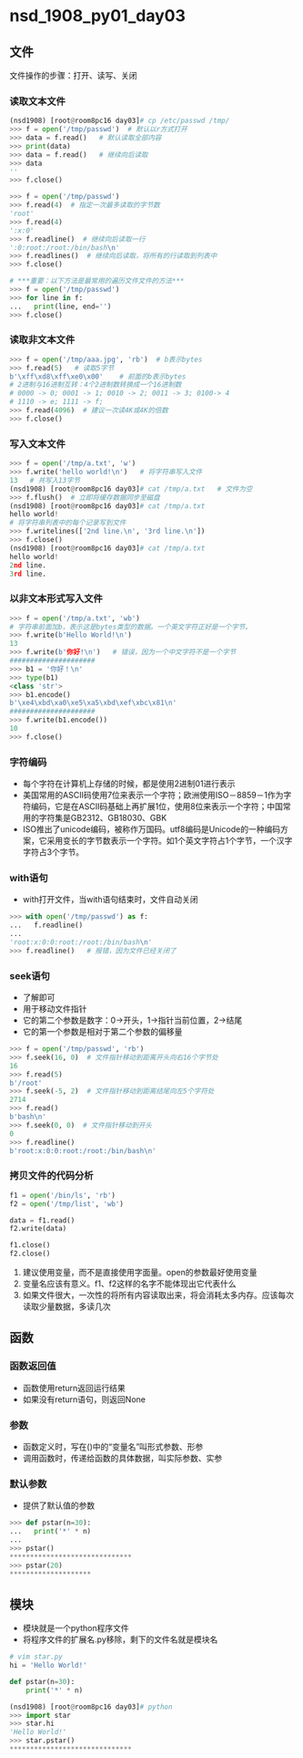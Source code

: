 # nsd_1908_py01_day03

## 文件

文件操作的步骤：打开、读写、关闭

### 读取文本文件

```python
(nsd1908) [root@room8pc16 day03]# cp /etc/passwd /tmp/
>>> f = open('/tmp/passwd')  # 默认以r方式打开
>>> data = f.read()   # 默认读取全部内容
>>> print(data)
>>> data = f.read()   # 继续向后读取
>>> data
''
>>> f.close()

>>> f = open('/tmp/passwd')
>>> f.read(4)  # 指定一次最多读取的字节数
'root'
>>> f.read(4)
':x:0'
>>> f.readline()  # 继续向后读取一行
':0:root:/root:/bin/bash\n'
>>> f.readlines()  # 继续向后读取，将所有的行读取到列表中
>>> f.close()

# ***重要：以下方法是最常用的遍历文件文件的方法***
>>> f = open('/tmp/passwd')
>>> for line in f:
...   print(line, end='')
>>> f.close()
```

### 读取非文本文件

```python
>>> f = open('/tmp/aaa.jpg', 'rb')  # b表示bytes
>>> f.read(5)   # 读取5字节
b'\xff\xd8\xff\xe0\x00'    # 前面的b表示bytes
# 2进制与16进制互转：4个2进制数转换成一个16进制数
# 0000 -> 0; 0001 -> 1; 0010 -> 2; 0011 -> 3; 0100-> 4
# 1110 -> e; 1111 -> f;
>>> f.read(4096)  # 建议一次读4K或4K的倍数
>>> f.close()
```

### 写入文本文件

```python
>>> f = open('/tmp/a.txt', 'w')
>>> f.write('hello world!\n')   # 将字符串写入文件
13   # 共写入13字节
(nsd1908) [root@room8pc16 day03]# cat /tmp/a.txt   # 文件为空
>>> f.flush()  # 立即将缓存数据同步至磁盘
(nsd1908) [root@room8pc16 day03]# cat /tmp/a.txt 
hello world!
# 将字符串列表中的每个记录写到文件
>>> f.writelines(['2nd line.\n', '3rd line.\n'])
>>> f.close()
(nsd1908) [root@room8pc16 day03]# cat /tmp/a.txt 
hello world!
2nd line.
3rd line.
```

### 以非文本形式写入文件

```python
>>> f = open('/tmp/a.txt', 'wb')
# 字符串前面加b，表示这是bytes类型的数据。一个英文字符正好是一个字节。
>>> f.write(b'Hello World!\n')
13
>>> f.write(b'你好!\n')   # 错误，因为一个中文字符不是一个字节
#####################
>>> b1 = '你好！\n'
>>> type(b1)
<class 'str'>
>>> b1.encode()
b'\xe4\xbd\xa0\xe5\xa5\xbd\xef\xbc\x81\n'
#####################
>>> f.write(b1.encode())
10
>>> f.close()
```

### 字符编码

- 每个字符在计算机上存储的时候，都是使用2进制01进行表示
- 美国常用的ASCII码使用7位来表示一个字符；欧洲使用ISO－8859－1作为字符编码，它是在ASCII码基础上再扩展1位，使用8位来表示一个字符；中国常用的字符集是GB2312、GB18030、GBK
- ISO推出了unicode编码，被称作万国码。utf8编码是Unicode的一种编码方案，它采用变长的字节数表示一个字符。如1个英文字符占1个字节，一个汉字字符占3个字节。

### with语句

- with打开文件，当with语句结束时，文件自动关闭

```python
>>> with open('/tmp/passwd') as f:
...   f.readline()
... 
'root:x:0:0:root:/root:/bin/bash\n'
>>> f.readline()   # 报错，因为文件已经关闭了
```

### seek语句

- 了解即可
- 用于移动文件指针
- 它的第二个参数是数字：0->开头，1->指针当前位置，2->结尾
- 它的第一个参数是相对于第二个参数的偏移量

```python
>>> f = open('/tmp/passwd', 'rb')
>>> f.seek(16, 0)  # 文件指针移动到距离开头向右16个字节处
16
>>> f.read(5)
b'/root'
>>> f.seek(-5, 2)  # 文件指针移动到距离结尾向左5个字符处
2714
>>> f.read()
b'bash\n'
>>> f.seek(0, 0)  # 文件指针移动到开头
0
>>> f.readline()
b'root:x:0:0:root:/root:/bin/bash\n'
```

### 拷贝文件的代码分析

```python
f1 = open('/bin/ls', 'rb')
f2 = open('/tmp/list', 'wb')

data = f1.read()
f2.write(data)

f1.close()
f2.close()
```

1. 建议使用变量，而不是直接使用字面量。open的参数最好使用变量
2. 变量名应该有意义。f1、f2这样的名字不能体现出它代表什么
3. 如果文件很大，一次性的将所有内容读取出来，将会消耗太多内存。应该每次读取少量数据，多读几次

## 函数

### 函数返回值

- 函数使用return返回运行结果
- 如果没有return语句，则返回None

### 参数

- 函数定义时，写在()中的“变量名”叫形式参数、形参
- 调用函数时，传递给函数的具体数据，叫实际参数、实参

### 默认参数

- 提供了默认值的参数

```python
>>> def pstar(n=30):
...   print('*' * n)
... 
>>> pstar()
******************************
>>> pstar(20)
********************
```

## 模块

- 模块就是一个python程序文件
- 将程序文件的扩展名.py移除，剩下的文件名就是模块名

```python
# vim star.py
hi = 'Hello World!'

def pstar(n=30):
    print('*' * n)

(nsd1908) [root@room8pc16 day03]# python
>>> import star
>>> star.hi
'Hello World!'
>>> star.pstar()
******************************
```











